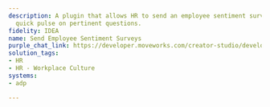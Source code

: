 ```yaml
---
description: A plugin that allows HR to send an employee sentiment survey to get a
  quick pulse on pertinent questions.
fidelity: IDEA
name: Send Employee Sentiment Surveys
purple_chat_link: https://developer.moveworks.com/creator-studio/developer-tools/purple-chat-builder/?workspace=%7B%22title%22%3A%22My+Workspace%22%2C%22botSettings%22%3A%7B%22name%22%3A%22%22%2C%22imageUrl%22%3A%22%22%7D%2C%22mocks%22%3A%5B%7B%22id%22%3A3560%2C%22title%22%3A%22New+Mock%22%2C%22transcript%22%3A%7B%22messages%22%3A%5B%7B%22from%22%3A%22USER%22%2C%22text%22%3A%22Send+pulse+survey+to+Engineering+team%22%7D%2C%7B%22from%22%3A%22BOT%22%2C%22text%22%3A%22I+can+do+that.+Please+provide+the+question+and+options+for+the+survey.%22%7D%2C%7B%22from%22%3A%22USER%22%2C%22text%22%3A%22On+average%2C+how+many+days+a+week+are+you+coming+into+the+office%3F+Options%3A+Fully+Remote%2C+1-2+days%2C+3-4+days%2C+Everyday%22%7D%2C%7B%22from%22%3A%22BOT%22%2C%22text%22%3A%22%3Cp%3EGot+it.+Here%27s+the+pulse+survey+question+and+options%3A%3Cbr%3E%3C%2Fp%3E%22%2C%22cards%22%3A%5B%7B%22title%22%3A%22%3Cp%3EPulse+Survey+Question%3Cbr%3E%3C%2Fp%3E%22%2C%22text%22%3A%22%3Cp%3E%3Cb%3EQuestion%3A%3C%2Fb%3E+On+average%2C+how+many+days+a+week+are+you+coming+into+the+office%3F%3Cbr%3E%3Cb%3EOptions%3A%3C%2Fb%3E+Fully+Remote%2C+1-2+days%2C+3-4+days%2C+Everyday%3Cbr%3E%3C%2Fp%3E%22%2C%22buttons%22%3A%5B%7B%22style%22%3A%22PRIMARY%22%2C%22text%22%3A%22Send+Survey+to+Engineering+Team%22%7D%2C%7B%22text%22%3A%22Edit+Question%22%7D%2C%7B%22text%22%3A%22Cancel%22%7D%5D%7D%5D%7D%5D%2C%22settings%22%3A%7B%22colorStyle%22%3A%22LIGHT%22%2C%22startTime%22%3A%2211%3A43%2BAM%22%2C%22defaultPerson%22%3A%22GWEN%22%2C%22editable%22%3Atrue%2C%22botName%22%3A%22%22%2C%22botImageUrl%22%3A%22%22%7D%7D%7D%5D%7D
solution_tags:
- HR
- HR - Workplace Culture
systems:
- adp

---
```

